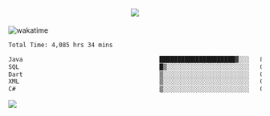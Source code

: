 <h1 align="center">
  <img src="https://readme-typing-svg.herokuapp.com/?font=Righteous&size=35&center=true&vCenter=true&width=500&height=70&duration=4000&lines=Hi!+%F0%9F%91%8B+I%27m+Ali%20Osman!;" />
</h1>


![wakatime](https://wakatime.com/share/@aliosmanoktar/3a8ffe71-6da4-4964-913b-2f09afbe53bf.svg?cache=none)
<!--START_SECTION:waka-->

```txt
Total Time: 4,085 hrs 34 mins

Java                                      █████████████████████▓░░░   87.04 %
SQL                                       █▒░░░░░░░░░░░░░░░░░░░░░░░   05.10 %
Dart                                      ▒░░░░░░░░░░░░░░░░░░░░░░░░   01.70 %
XML                                       ▒░░░░░░░░░░░░░░░░░░░░░░░░   01.58 %
C#                                        ▒░░░░░░░░░░░░░░░░░░░░░░░░   00.84 %
```

<!--END_SECTION:waka-->

<img src="https://profile-counter.glitch.me/aliosmanoktar/count.svg" />

